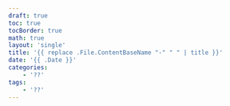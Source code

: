 ```yaml
---
draft: true
toc: true
tocBorder: true
math: true
layout: 'single'
title: '{{ replace .File.ContentBaseName "-" " " | title }}'
date: '{{ .Date }}'
categories:
    - '??'
tags:
    - '??'
---
```

